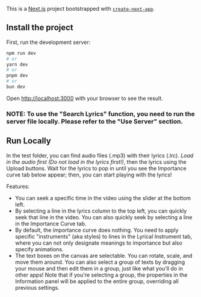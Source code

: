 This is a [Next.js](https://nextjs.org/) project bootstrapped with [`create-next-app`](https://github.com/vercel/next.js/tree/canary/packages/create-next-app).

## Install the project

First, run the development server:

```bash
npm run dev
# or
yarn dev
# or
pnpm dev
# or
bun dev
```

Open [http://localhost:3000](http://localhost:3000) with your browser to see the result.

### NOTE: To use the "Search Lyrics" function, you need to run the server file locally. Please refer to the "Use Server" section.

## Run Locally

In the test folder, you can find audio files (.mp3) with their lyrics (.lrc). *Load in the audio first (Do not load in the lyrics first!)*, then the lyrics using the Upload buttons. Wait for the lyrics to pop in until you see the Importance curve tab below appear; then, you can start playing with the lyrics!

Features:
- You can seek a specific time in the video using the slider at the bottom left.
- By selecting a line in the lyrics column to the top left, you can quickly seek that line in the video. You can also quickly seek by selecting a line in the Importance Curve tab.
- By default, the importance curve does nothing. You need to apply specific "instruments" (aka styles) to lines in the Lyrical Instrument tab, where you can not only designate meanings to importance but also specify animations.
- The text boxes on the canvas are selectable. You can rotate, scale, and move them around. You can also select a group of texts by dragging your mouse and then edit them in a group, just like what you'll do in other apps! Note that if you're selecting a group, the properties in the Information panel will be applied to the entire group, overriding all previous settings.
